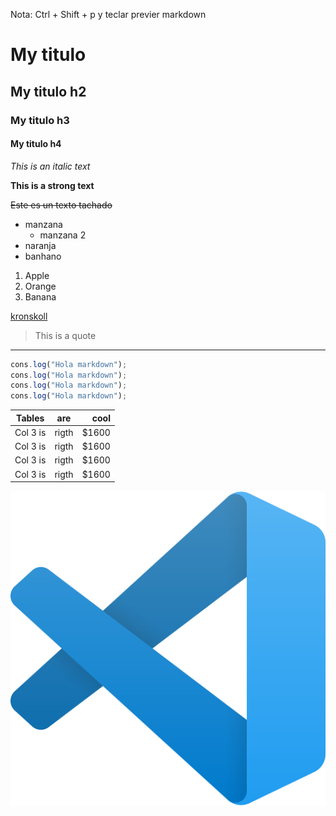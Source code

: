 Nota: Ctrl + Shift + p  y teclar previer markdown 

<!-- Headings -->

# My titulo
## My titulo h2
### My titulo h3
#### My titulo h4

<!-- Italic  -->
*This is an italic text*

**This is a strong text**

~~Este es un texto tachado~~

<!-- Lista desordenadas -->
* manzana
    * manzana 2
* naranja
* banhano

<!-- Lista ordenadas -->
1. Apple
2. Orange
3. Banana

<!-- Enlaces -->

[kronskoll](https://kronskoll.com)

<!-- Cita -->
> This is a quote

---

<!-- Codigo -->

```Javascript
cons.log("Hola markdown");
cons.log("Hola markdown");
cons.log("Hola markdown");
cons.log("Hola markdown");
```

<!-- Tablas -->

| Tables  | are | cool |
|---------|:---:|-----:|
|Col 3 is |rigth| $1600|
|Col 3 is |rigth| $1600|
|Col 3 is |rigth| $1600|
|Col 3 is |rigth| $1600|

![Visual Studio code](vscode.png)